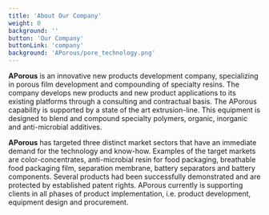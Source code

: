 ```yaml
---
title: 'About Our Company'
weight: 0
background: ''
button: 'Our Company'
buttonLink: 'company'
background: 'APorous/pore_technology.png'
---
```


**APorous** is an innovative new products development company, specializing in porous film development and compounding of specialty resins.  The company develops new products and new product applications to its existing platforms through a consulting and contractual basis.  The APorous capability is supported by a state of the art extrusion-line.  This equipment is designed to blend and compound specialty polymers, organic, inorganic and anti-microbial additives.

**APorous** has targeted three distinct market sectors that have an immediate demand for the technology and know-how.  Examples of the target markets are color-concentrates, anti-microbial resin for food packaging, breathable food packaging film, separation membrane, battery separators and battery components.  Several products had been successfully demonstrated and are protected by established patent rights.  APorous currently is supporting clients in all phases of product implementation, i.e. product development, equipment design and procurement.
